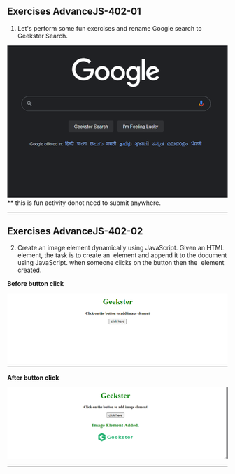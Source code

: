 ## Exercises AdvanceJS-402-01

1. Let's perform some fun exercises and rename Google search to Geekster Search.

![](./image/geekster_search.png)
** this is fun activity donot need to submit anywhere.

<hr>

## Exercises AdvanceJS-402-02
2. Create an image element dynamically using JavaScript. Given an HTML element, the task is to create an <img> element and append it to the document using JavaScript.    when someone clicks on the button then the <img> element created.

**Before button click**

![](./image/bgeek.png)

**After button click**

![](./image/geek.png)


<hr>
